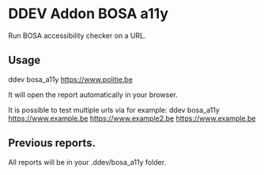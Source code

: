 # DDEV Addon BOSA a11y

Run BOSA accessibility checker on a URL.

## Usage

ddev bosa_a11y https://www.politie.be

It will open the report automatically in your browser.

It is possible to test multiple urls via for example:
ddev bosa_a11y https://www.example.be https://www.example2.be https://www.example.be

## Previous reports.

All reports will be in your .ddev/bosa_a11y folder.
